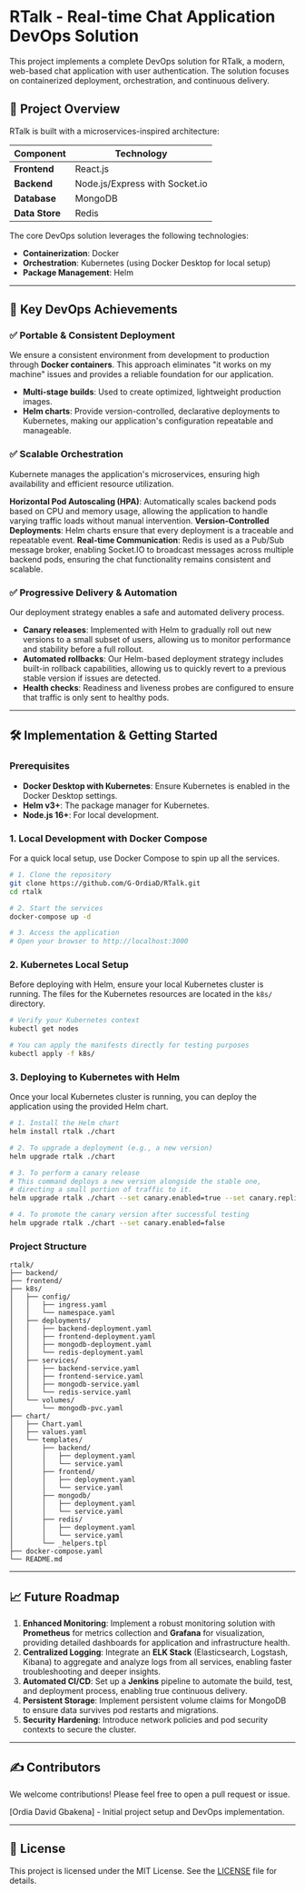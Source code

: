 # RTalk - Real-time Chat Application DevOps Solution

This project implements a complete DevOps solution for RTalk, a modern, web-based chat application with user authentication. The solution focuses on containerized deployment, orchestration, and continuous delivery.

## 📌 Project Overview

RTalk is built with a microservices-inspired architecture:

| Component           | Technology                       |
|-------------------- |----------------------------------|
| **Frontend**        | React.js                         |
| **Backend**         | Node.js/Express with Socket.io   |
| **Database**        | MongoDB                          |
| **Data Store**      | Redis                            |

The core DevOps solution leverages the following technologies:

  * **Containerization**: Docker
  * **Orchestration**: Kubernetes (using Docker Desktop for local setup)
  * **Package Management**: Helm

-----

## 🚀 Key DevOps Achievements

### ✅ Portable & Consistent Deployment

We ensure a consistent environment from development to production through **Docker containers**. This approach eliminates "it works on my machine" issues and provides a reliable foundation for our application.

  * **Multi-stage builds**: Used to create optimized, lightweight production images.
  * **Helm charts**: Provide version-controlled, declarative deployments to Kubernetes, making our application's configuration repeatable and manageable.

### ✅ Scalable Orchestration

Kubernete manages the application's microservices, ensuring high availability and efficient resource utilization.

  **Horizontal Pod Autoscaling (HPA)**: Automatically scales backend pods based on CPU and memory usage, allowing the application to handle varying traffic loads without manual intervention.
  **Version-Controlled Deployments**: Helm charts ensure that every deployment is a traceable and repeatable event.
  **Real-time Communication**: Redis is used as a Pub/Sub message broker, enabling Socket.IO to broadcast messages across multiple backend pods, ensuring the chat functionality remains consistent and scalable.

### ✅ Progressive Delivery & Automation

Our deployment strategy enables a safe and automated delivery process.

  * **Canary releases**: Implemented with Helm to gradually roll out new versions to a small subset of users, allowing us to monitor performance and stability before a full rollout.
  * **Automated rollbacks**: Our Helm-based deployment strategy includes built-in rollback capabilities, allowing us to quickly revert to a previous stable version if issues are detected.
  * **Health checks**: Readiness and liveness probes are configured to ensure that traffic is only sent to healthy pods.

-----

## 🛠️ Implementation & Getting Started

### Prerequisites

  * **Docker Desktop with Kubernetes**: Ensure Kubernetes is enabled in the Docker Desktop settings.
  * **Helm v3+**: The package manager for Kubernetes.
  * **Node.js 16+**: For local development.

### 1\. Local Development with Docker Compose

For a quick local setup, use Docker Compose to spin up all the services.

```bash
# 1. Clone the repository
git clone https://github.com/G-OrdiaD/RTalk.git
cd rtalk

# 2. Start the services
docker-compose up -d

# 3. Access the application
# Open your browser to http://localhost:3000
```

### 2\. Kubernetes Local Setup

Before deploying with Helm, ensure your local Kubernetes cluster is running. The files for the Kubernetes resources are located in the `k8s/` directory.

```bash
# Verify your Kubernetes context
kubectl get nodes

# You can apply the manifests directly for testing purposes
kubectl apply -f k8s/
```

### 3\. Deploying to Kubernetes with Helm

Once your local Kubernetes cluster is running, you can deploy the application using the provided Helm chart.

```bash
# 1. Install the Helm chart
helm install rtalk ./chart

# 2. To upgrade a deployment (e.g., a new version)
helm upgrade rtalk ./chart

# 3. To perform a canary release
# This command deploys a new version alongside the stable one,
# directing a small portion of traffic to it.
helm upgrade rtalk ./chart --set canary.enabled=true --set canary.replicaCount=1

# 4. To promote the canary version after successful testing
helm upgrade rtalk ./chart --set canary.enabled=false
```

### Project Structure

```
rtalk/
├── backend/
├── frontend/
├── k8s/
│   ├── config/
│   │   ├── ingress.yaml
│   │   └── namespace.yaml
│   ├── deployments/
│   │   ├── backend-deployment.yaml
│   │   ├── frontend-deployment.yaml
│   │   ├── mongodb-deployment.yaml
│   │   └── redis-deployment.yaml
│   ├── services/
│   │   ├── backend-service.yaml
│   │   ├── frontend-service.yaml
│   │   ├── mongodb-service.yaml
│   │   └── redis-service.yaml
│   └── volumes/
│       └── mongodb-pvc.yaml
├── chart/
│   ├── Chart.yaml
│   ├── values.yaml
│   └── templates/
│       ├── backend/
│       │   ├── deployment.yaml
│       │   └── service.yaml
│       ├── frontend/
│       │   ├── deployment.yaml
│       │   └── service.yaml
│       ├── mongodb/
│       │   ├── deployment.yaml
│       │   └── service.yaml
│       ├── redis/
│       │   ├── deployment.yaml
│       │   └── service.yaml
│       └── _helpers.tpl
├── docker-compose.yaml
└── README.md
```

-----

## 📈 Future Roadmap

1.  **Enhanced Monitoring**: Implement a robust monitoring solution with **Prometheus** for metrics collection and **Grafana** for visualization, providing detailed dashboards for application and infrastructure health.
2.  **Centralized Logging**: Integrate an **ELK Stack** (Elasticsearch, Logstash, Kibana) to aggregate and analyze logs from all services, enabling faster troubleshooting and deeper insights.
3.  **Automated CI/CD**: Set up a **Jenkins** pipeline to automate the build, test, and deployment process, enabling true continuous delivery.
4.  **Persistent Storage**: Implement persistent volume claims for MongoDB to ensure data survives pod restarts and migrations.
5.  **Security Hardening**: Introduce network policies and pod security contexts to secure the cluster.

-----

## ✍️ Contributors

We welcome contributions\! Please feel free to open a pull request or issue.

   [Ordia David Gbakena] - Initial project setup and DevOps implementation.

-----

## 📜 License

This project is licensed under the MIT License. See the [LICENSE](https://www.google.com/search?q=LICENSE) file for details.
